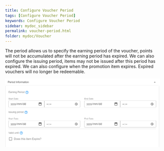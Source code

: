 ```yaml
---
title: Configure Voucher Period
tags: [Configure Voucher Period]
keywords: Configure Voucher Period
sidebar: mydoc_sidebar
permalink: voucher-period.html
folder: mydoc/Voucher
---
```


The period allows us to specify the earning period of the voucher, points will not be accumulated after the earning period has expired. We can also configure the issuing period, items may not be issued after this period has expired. We can also configure when the promotion item expires. Expired vouchers will no longer be redeemable. 

<img src="\img\Promotions\PromotionPeriodMaint.png" alt="">